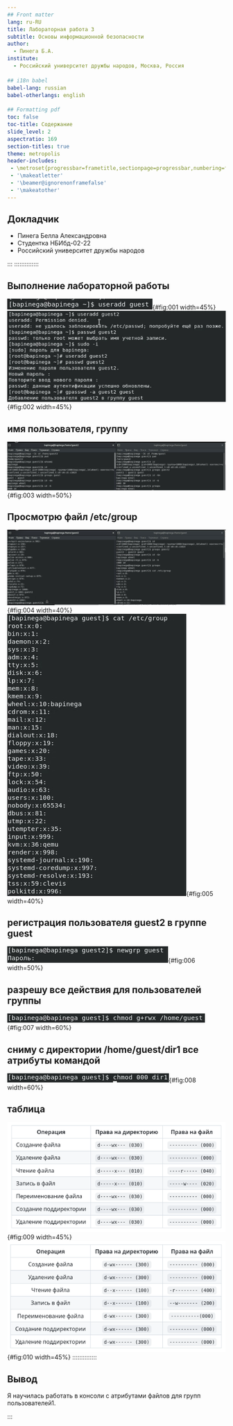 ```yaml
---
## Front matter
lang: ru-RU
title: Лабораторная работа 3
subtitle: Основы информационной безопасности
author:
  - Пинега Б.А.
institute:
  - Российский университет дружбы народов, Москва, Россия

## i18n babel
babel-lang: russian
babel-otherlangs: english

## Formatting pdf
toc: false
toc-title: Содержание
slide_level: 2
aspectratio: 169
section-titles: true
theme: metropolis
header-includes:
 - \metroset{progressbar=frametitle,sectionpage=progressbar,numbering=fraction}
 - '\makeatletter'
 - '\beamer@ignorenonframefalse'
 - '\makeatother'
---
```


## Докладчик

  * Пинега Белла Александровна
  * Студентка НБИбд-02-22
  * Российский университет дружбы народов

:::
::::::::::::::

## Выполнение лабораторной работы
![рис 1](image/1.jpg){#fig:001 width=45%}
![создам учётную запись пользователя guest](image/2.jpg){#fig:002 width=45%}

## имя пользователя, группу 
![Вывод команды groups с выводом команд id -Gn и id -G различаются.](image/3.jpg){#fig:003 width=50%}

## Просмотрю файл  /etc/group 
![рис 4](image/4.jpg){#fig:004 width=40%}
![рис 5](image/5.jpg){#fig:005 width=40%}

## регистрация пользователя guest2 в группе guest 
![рис 6](image/6.jpg){#fig:006 width=50%}

## разрешу все действия для пользователей группы
![рис 7](image/7.jpg){#fig:007 width=60%}

## сниму с директории /home/guest/dir1 все атрибуты командой
![рис 8](image/8.jpg){#fig:008 width=60%}

## таблица
![лаб3](image/10.png){#fig:009 width=45%}
![лаб2](image/13.png){#fig:010 width=45%}
::::::::::::::
## Вывод
Я научилась работать в консоли с атрибутами файлов для групп пользователей1.

::: 
